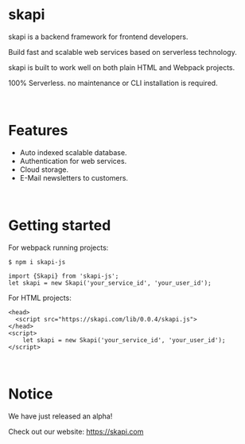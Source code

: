 # skapi

skapi is a backend framework for frontend developers.

Build fast and scalable web services based on serverless technology.

skapi is built to work well on both plain HTML and Webpack projects.

100% Serverless. no maintenance or CLI installation is required.

<br>

# Features
- Auto indexed scalable database.
- Authentication for web services.
- Cloud storage.
- E-Mail newsletters to customers.

<br>
 
# Getting started

For webpack running projects:
```
$ npm i skapi-js
```

```
import {Skapi} from 'skapi-js';
let skapi = new Skapi('your_service_id', 'your_user_id');
```

For HTML projects:
```
<head>
  <script src="https://skapi.com/lib/0.0.4/skapi.js">
</head>
<script>
    let skapi = new Skapi('your_service_id', 'your_user_id');
</script>
```

<br>

# Notice

We have just released an alpha!

Check out our website: https://skapi.com
